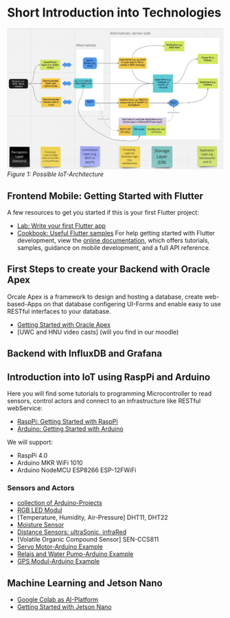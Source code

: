 # Short Introduction into Technologies

 ![BigPicture](./images/IoTBigPicture.png)
 *Figure 1: Possible IoT-Architecture*

## Frontend Mobile: Getting Started with Flutter
A few resources to get you started if this is your first Flutter project:
- [Lab: Write your first Flutter app](https://docs.flutter.dev/get-started/codelab)
- [Cookbook: Useful Flutter samples](https://docs.flutter.dev/cookbook)
For help getting started with Flutter development, view the
[online documentation](https://docs.flutter.dev/), which offers tutorials,
samples, guidance on mobile development, and a full API reference.

## First Steps to create your Backend with Oracle Apex
Orcale Apex is a framework to design and hosting a database, create web-based-Apps on that database configering UI-Forms and enable easy to use RESTful interfaces to your database.
- [Getting Started with Oracle Apex](https://apex.oracle.com/en/learn/build-your-first-app/)
- [UWC and HNU video casts] (will you find in our moodle)
## Backend with InfluxDB and Grafana
## Introduction into IoT using RaspPi and Arduino
Here you will find some tutorials to programming Microcontroller to read sensors, control actors and connect to an infrastructure like RESTful webService:
- [RaspPi: Getting Started with RaspPi](https://www.raspberrypi.com/documentation/computers/getting-started.html)
- [Arduino: Getting Started with Arduino](https://www.arduino.cc)

We will support:
- RaspPi 4.0
- Arduino MKR WiFi 1010
- Arduino NodeMCU ESP8266 ESP-12FWiFi

### Sensors and Actors
- [collection of Arduino-Projects](https://randomnerdtutorials.com/)
- [RGB LED Modul](https://amzn.eu/d/d6ITTgt)
- [Temperature, Humidity, Air-Pressure] DHT11, DHT22
- [Moisture Sensor](https://learn.littlebirdelectronics.com.au/guides/use-a-moisture-sensor-with-arduino)
- [Distance Sensors: ultraSonic, infraRed](https://learn.littlebirdelectronics.com.au/guides/ultrasonic-rangefinder-with-arduino)
- [Volatile Organic Compound Sensor] SEN-CCS811
- [Servo Motor-Arduino Example](https://learn.littlebirdelectronics.com.au/guides/control-a-servo-with-arduino)
- [Relais and Water Pump-Arduino Example](https://learn.littlebirdelectronics.com.au/guides/automatic-plant-watering-with-arduino)
- [GPS Modul-Arduino Example](https://randomnerdtutorials.com/guide-to-neo-6m-gps-module-with-arduino/)
  
## Machine Learning and Jetson Nano
- [Google Colab as AI-Platform](https://colab.research.google.com/)
- [Getting Started with Jetson Nano](https://developer.nvidia.com/)

